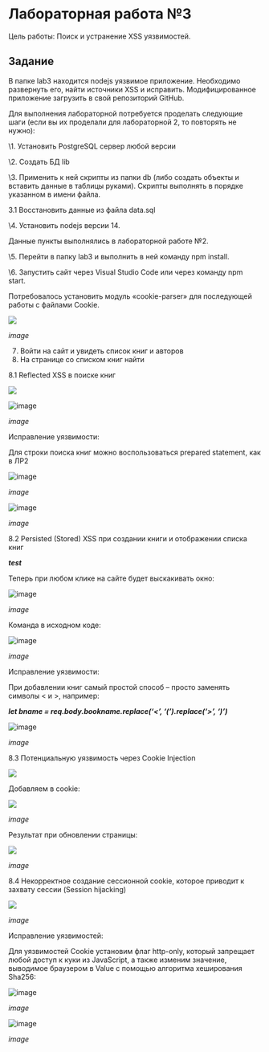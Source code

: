 ﻿# **Лабораторная работа №3**
Цель работы: Поиск и устранение XSS уязвимостей.
## **Задание**
В папке lab3 находится nodejs уязвимое приложение. Необходимо развернуть его, найти источники XSS и исправить. Модифицированное приложение загрузить в свой репозиторий GitHub.

Для выполнения лабораторной потребуется проделать следующие шаги (если вы их проделали для лабораторной 2, то повторять не нужно):

\1. Установить PostgreSQL сервер любой версии 

\2. Создать БД lib

\3. Применить к ней скрипты из папки db (либо создать объекты и вставить данные в таблицы руками). Скрипты выполнять в порядке указанном в имени файла. 

3.1 Восстановить данные из файла data.sql 

\4. Установить nodejs версии 14. 

Данные пункты выполнялись в лабораторной работе №2.

\5. Перейти в папку lab3 и выполнить в ней команду npm install. 

\6. Запустить сайт через Visual Studio Code или через команду npm start.

Потребовалось установить модуль «cookie-parser» для последующей работы с файлами Cookie.

![](Aspose.Words.9caaed46-bbb4-4406-80f1-5db4046c8311.001.png)

*image*

7. Войти на сайт и увидеть список книг и авторов
7. На странице со списком книг найти 

8.1 Reflected XSS в поиске книг

***<img src=1 href=1 onerror=‘javascript:alert(1)’>***

![image](Aspose.Words.9caaed46-bbb4-4406-80f1-5db4046c8311.002.png)

*image*

Исправление уязвимости:

Для строки поиска книг можно воспользоваться prepared statement, как в ЛР2

![image](Aspose.Words.9caaed46-bbb4-4406-80f1-5db4046c8311.003.png)

*image*

![image](Aspose.Words.9caaed46-bbb4-4406-80f1-5db4046c8311.004.png)

*image*

8.2 Persisted (Stored) XSS при создании книги и отображении списка книг

***<html onclick=“alert(1)”>test</html>***

Теперь при любом клике на сайте будет выскакивать окно:

![image](Aspose.Words.9caaed46-bbb4-4406-80f1-5db4046c8311.005.png)

*image*

Команда в исходном коде:

![image](Aspose.Words.9caaed46-bbb4-4406-80f1-5db4046c8311.006.png)

*image*

Исправление уязвимости:

При добавлении книг самый простой способ – просто заменять символы < и >, например:

***let bname = req.body.bookname.replace(‘<’, ‘(’).replace(‘>’, ‘)’)***

![image](Aspose.Words.9caaed46-bbb4-4406-80f1-5db4046c8311.007.png)

*image*

8.3 Потенциальную уязвимость через Cookie Injection

***<img src=1 onerror=‘javascript:alert(document.cookie)’/>***

Добавляем в cookie:

![](Aspose.Words.9caaed46-bbb4-4406-80f1-5db4046c8311.008.png)

*image*

Результат при обновлении страницы:

![](Aspose.Words.9caaed46-bbb4-4406-80f1-5db4046c8311.009.png)

*image*

8.4 Некорректное создание сессионной cookie, которое приводит к захвату сессии (Session hijacking)

![](Aspose.Words.9caaed46-bbb4-4406-80f1-5db4046c8311.010.png)

*image*

Исправление уязвимостей:

Для уязвимостей Cookie установим флаг http-only, который запрещает любой доступ к куки из JavaScript, а также изменим значение, выводимое браузером в Value с помощью алгоритма хеширования Sha256:

![image](Aspose.Words.9caaed46-bbb4-4406-80f1-5db4046c8311.011.png)

*image*

![image](Aspose.Words.9caaed46-bbb4-4406-80f1-5db4046c8311.012.png)

*image*
